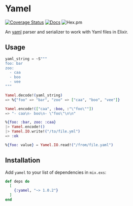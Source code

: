 # Yamel

[![Coverage Status](https://coveralls.io/repos/github/GPrimola/yamel/badge.svg?branch=master)](https://coveralls.io/github/GPrimola/yamel?branch=master)
[![Docs](https://img.shields.io/badge/api-docs-blueviolet.svg?style=flat)](https://hexdocs.pm/yamel)
![Hex.pm](https://img.shields.io/hexpm/v/yamel)
<!-- ![Hex.pm](https://img.shields.io/hexpm/dt/yamel) -->

An [yaml](https://en.wikipedia.org/wiki/YAML) parser and serializer to work with Yaml files in Elixir.

## Usage

```elixir
yaml_string = ~S"""
foo: bar
zoo:
  - caa
  - boo
  - vee
"""

Yamel.decode!(yaml_string)
=> %{"foo" => "bar", "zoo" => ["caa", "boo", "vee"]}

Yamel.encode!(["caa", :boo, :"\"foo\""])
=> "- caa\n- boo\n- \"foo\"\n\n"

%{foo: :bar, zoo: :caa}
|> Yamel.encode!()
|> Yamel.IO.write!("/to/file.yml")
=> :ok

%{foo: value} = Yamel.IO.read!("/from/file.yaml")
```

## Installation

Add `yamel` to your list of dependencies in `mix.exs`:

```elixir
def deps do
  [
    {:yamel, "~> 1.0.2"}
  ]
end
```
